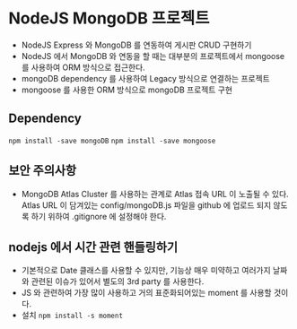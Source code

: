 # NodeJS MongoDB 프로젝트

- NodeJS Express 와 MongoDB 를 연동하여 게시판 CRUD 구현하기
- NodeJS 에서 MongoDB 와 연동을 할 때는 대부분의 프로젝트에서 mongoose 를 사용하여 ORM 방식으로 접근한다.
- mongoDB dependency 를 사용하여 Legacy 방식으로 연결하는 프로젝트
- mongoose 를 사용한 ORM 방식으로 mongoDB 프로젝트 구현

## Dependency

`npm install -save mongoDB`
`npm install -save mongoose`

## 보안 주의사항

- MongoDB Atlas Cluster 를 사용하는 관계로 Atlas 접속 URL 이 노출될 수 있다. Atlas URL 이 담겨있는 config/mongoDB.js 파일을 github 에 업로드 되지 않도록 하기 위하여 .gitignore 에 설정해야 한다.

## nodejs 에서 시간 관련 핸들링하기

- 기본적으로 Date 클래스를 사용할 수 있지만, 기능상 매우 미약하고 여러가지 날짜와 관련된 이슈가 있어서 별도의 3rd party 를 사용한다.
- JS 와 관련하여 가장 많이 사용하고 거의 표준화되어있는 moment 를 사용할 것이다.
- 설치
  `npm install -s moment`
